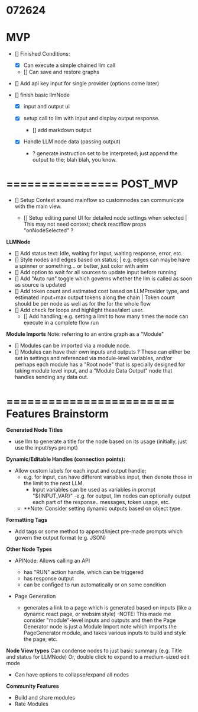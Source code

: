 # 072624

# MVP

- [] Finished Conditions:

  - [x] Can execute a simple chained llm call
  - [] Can save and restore graphs

- [] Add api key input for single provider (options come later)
- [] finish basic llmNode

  - [x] input and output ui
  - [x] setup call to llm with input and display output response.

    - [] add markdown output

  - [x] Handle LLM node data (passing output)

    - ? generate instruction set to be interpreted; just append the output to the; blah blah, you know.

================
POST_MVP
================

- [] Setup Context around mainflow so customnodes can communicate with the main view.

  - [] Setup editing panel UI for detailed node settings when selected
    | This may not need context; check reactflow props "onNodeSelected" ?

**LLMNode**

- [] Add status text: Idle, waiting for input, waiting response, error, etc.
- [] Style nodes and edges based on status;
  | e.g. edges can maybe have a spinner or something... or better, just color with anim
- [] Add option to wait for all sources to update input before running
- [] Add "Auto run" toggle which governs whether the llm is called as soon as source is updated
- [] Add token count and estimated cost based on LLMProvider type, and estimated input+max output tokens along the chain
  | Token count should be per node as well as for the for the whole flow
- [] Add check for loops and highlight these/alert user.
  - [] Add handling; e.g. setting a limit to how many times the node can execute in a complete flow run

**Module Imports**
Note: referring to an entire graph as a "Module"

- [] Modules can be imported via a module node.
- [] Modules can have their own inputs and outputs
  ? These can either be set in settings and referenced via module-level variables, and/or perhaps each module has a "Root node" that is specially designed for taking module level input, and a "Module Data Output" node that handles sending any data out.

========================
Features Brainstorm
=========================

**Generated Node Titles**

- use llm to generate a title for the node based on its usage (initially, just use the input/sys prompt)

**Dynamic/Editable Handles (connection points):**

- Allow custom labels for each input and output handle;
  - e.g. for input, can have different variables input, then denote those in the limit to the next LLM.
    - Input variables can be used as variables in prompt "${INPUT_VAR}"
      -e.g. for output, llm nodes can optionally output each part of the response.. messages, token usage, etc.
  - \*\*Note: Consider setting dynamic outputs based on object type.

**Formatting Tags**

- Add tags or some method to append/inject pre-made prompts which govern the output format (e.g. JSON)

**Other Node Types**

- APINode: Allows calling an API

  - has "RUN" action handle, which can be triggered
  - has response output
  - can be configed to run automatically or on some condition

- Page Generation
  - generates a link to a page which is generated based on inputs (like a dynamic react page, or websim style)
    -NOTE: This made me consider "module"-level inputs and outputs and then the Page Generator node is just a Module Import note which imports the PageGenerator module, and takes various inputs to build and style the page, etc.

**Node View types**
Can condense nodes to just basic summary (e.g. Title and status for LLMNode)
Or, double click to expand to a medium-sized edit mode

- Can have options to collapse/expand all nodes

**Community Features**

- Build and share modules
- Rate Modules
